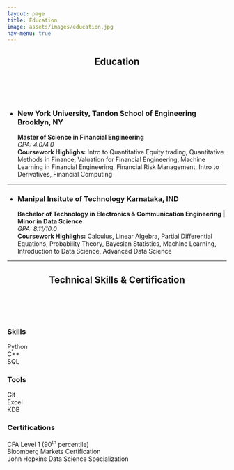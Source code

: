 ```yaml
---
layout: page
title: Education
image: assets/images/education.jpg
nav-menu: true
---
```


<!-- Main -->
<div id="main" class="alt">

<!-- One -->
<section id="one">
	<div class="inner">
		<header class="major">
			<h1>Education</h1>
		</header><br>

<!-- Content -->
<ul>
<h3 id="content"> <li> New York University, Tandon School of Engineering <span class="image right"> Brooklyn, NY</span></li></h3>
<p> <b>Master of Science in Financial Engineering </b><br>
<!-- <span class="image right"> &nbsp; &nbsp; &nbsp; Expected 05/24</span> -->
<!-- <h3>Master of Science in Financial Engineering</h3> -->
 <i>GPA: 4.0/4.0</i> <br>
<b>Coursework Highlighs:</b> Intro to Quantitative Equity trading, Quantitative Methods in Finance, Valuation for Financial Engineering, Machine Learning in Financial Engineering, Financial Risk Management, Intro to Derivatives, Financial Computing </p>
</ul>
<hr class="major" />
<ul>
<h3 id="content"> <li> Manipal Insitute of Technology <span class="image right"> Karnataka, IND</span></li></h3>
<p> <b>Bachelor of Technology in Electronics & Communication Engineering  |  Minor in Data Science</b><br>
<!-- <h3>Master of Science in Financial Engineering</h3> -->
 <i>GPA: 8.11/10.0</i> <br>
<b>Coursework Highlighs:</b> Calculus, Linear Algebra, Partial Differential Equations, Probability Theory, Bayesian Statistics, Machine Learning, Introduction to Data Science, Advanced Data Science </p>
</ul>
<hr class="major" />
<header class="major">
			<h2>Technical Skills & Certification</h2>
		</header><br>
<div class="row">
	<div class="4u 12u$(medium)">
		<h3>Skills</h3>
		<p>Python <br> C++ <br> SQL</p>
	</div>
	<div class="4u 12u$(medium)">
		<h3>Tools</h3>
		<p>Git <br> Excel <br> KDB</p>
	</div>
	<div class="4u$ 12u$(medium)">
		<h3>Certifications</h3>
		<p>CFA Level 1 (90<sup>th</sup> percentile) <br> Bloomberg Markets Certification <br> John Hopkins Data Science Specialization </p>
	</div>
</div>
</div>
</section>
</div>




